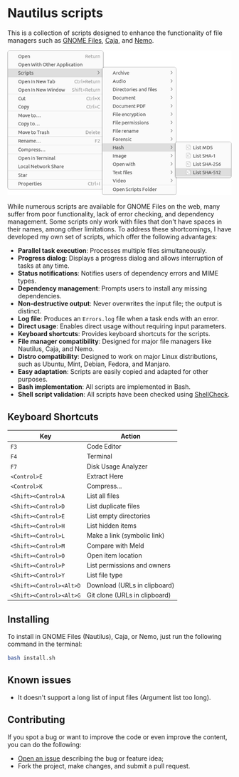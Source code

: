 # Nautilus scripts

This is a collection of scripts designed to enhance the functionality of file managers such as [GNOME Files](https://gitlab.gnome.org/GNOME/nautilus), [Caja](https://github.com/mate-desktop/caja), and [Nemo](https://github.com/linuxmint/nemo).

![screenshot](.assets/screenshot.png)

While numerous scripts are available for GNOME Files on the web, many suffer from poor functionality, lack of error checking, and dependency management. Some scripts only work with files that don't have spaces in their names, among other limitations. To address these shortcomings, I have developed my own set of scripts, which offer the following advantages:

- **Parallel task execution**: Processes multiple files simultaneously.
- **Progress dialog**: Displays a progress dialog and allows interruption of tasks at any time.
- **Status notifications**: Notifies users of dependency errors and MIME types.
- **Dependency management**: Prompts users to install any missing dependencies.
- **Non-destructive output**: Never overwrites the input file; the output is distinct.
- **Log file**: Produces an `Errors.log` file when a task ends with an error.
- **Direct usage**: Enables direct usage without requiring input parameters.
- **Keyboard shortcuts**: Provides keyboard shortcuts for the scripts.
- **File manager compatibility**: Designed for major file managers like Nautilus, Caja, and Nemo.
- **Distro compatibility**: Designed to work on major Linux distributions, such as Ubuntu, Mint, Debian, Fedora, and Manjaro.
- **Easy adaptation**: Scripts are easily copied and adapted for other purposes.
- **Bash implementation**: All scripts are implemented in Bash.
- **Shell script validation**: All scripts have been checked using [ShellCheck](https://github.com/koalaman/shellcheck).

## Keyboard Shortcuts

| Key                      | Action                        |
| ------------------------ | ----------------------------- |
| `F3`                     | Code Editor                   |
| `F4`                     | Terminal                      |
| `F7`                     | Disk Usage Analyzer           |
| `<Control>E`             | Extract Here                  |
| `<Control>K`             | Compress...                   |
| `<Shift><Control>A`      | List all files                |
| `<Shift><Control>D`      | List duplicate files          |
| `<Shift><Control>E`      | List empty directories        |
| `<Shift><Control>H`      | List hidden items             |
| `<Shift><Control>L`      | Make a link (symbolic link)   |
| `<Shift><Control>M`      | Compare with Meld             |
| `<Shift><Control>O`      | Open item location            |
| `<Shift><Control>P`      | List permissions and owners   |
| `<Shift><Control>Y`      | List file type                |
| `<Shift><Control><Alt>D` | Download (URLs in clipboard)  |
| `<Shift><Control><Alt>G` | Git clone (URLs in clipboard) |

## Installing

To install in GNOME Files (Nautilus), Caja, or Nemo, just run the following command in the terminal:

```sh
bash install.sh
```

## Known issues

- It doesn't support a long list of input files (Argument list too long).

## Contributing

If you spot a bug or want to improve the code or even improve the content, you can do the following:

- [Open an issue](https://github.com/cfgnunes/nautilus-scripts/issues/new)
  describing the bug or feature idea;
- Fork the project, make changes, and submit a pull request.
